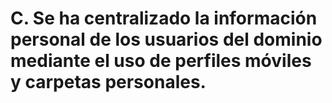 # C. Se ha centralizado la información personal de los usuarios del dominio mediante el uso de perfiles móviles y carpetas personales.
